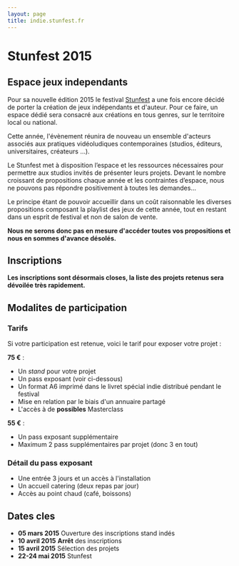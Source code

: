 ```yaml
---
layout: page
title: indie.stunfest.fr
---
```


# Stunfest 2015

## Espace jeux independants

Pour sa nouvelle édition 2015 le festival [Stunfest](http://www.stunfest.fr) a une fois encore décidé de porter la création de jeux indépendants et d'auteur. Pour ce faire, un espace dédié sera consacré aux créations en tous genres, sur le territoire local ou national.

Cette année, l'évènement réunira de nouveau un ensemble d'acteurs associés aux pratiques vidéoludiques contemporaines (studios, éditeurs, universitaires, créateurs …).

Le Stunfest met à disposition l’espace et les ressources nécessaires pour permettre aux studios invités de présenter leurs projets. Devant le nombre croissant de propositions chaque année et les contraintes d’espace, nous ne pouvons pas répondre positivement à toutes les demandes…

Le principe étant de pouvoir accueillir dans un coût raisonnable les diverses propositions composant la playlist des jeux de cette année, tout en restant dans un esprit de festival et non de salon de vente.

**Nous ne serons donc pas en mesure d'accéder toutes vos propositions et nous en sommes d'avance désolés.**

## Inscriptions

**Les inscriptions sont désormais closes, la liste des projets retenus sera dévoilée très rapidement.**

## Modalites de participation

### Tarifs

Si votre participation est retenue, voici le tarif pour exposer votre projet :

**75 €** :

- Un *stand* pour votre projet
- Un pass exposant (voir ci-dessous)
- Un format A6 imprimé dans le livret spécial indie distribué pendant le festival
- Mise en relation par le biais d'un annuaire partagé
- L'accès à de **possibles** Masterclass

**55 €** :

- Un pass exposant supplémentaire
- Maximum 2 pass supplémentaires par projet (donc 3 en tout)

### Détail du pass exposant

- Une entrée 3 jours et un accès à l'installation
- Un accueil catering (deux repas par jour)
- Accès au point chaud (café, boissons)

## Dates cles

- **05 mars 2015** Ouverture des inscriptions stand indés
- **10 avril 2015** **Arrêt** des inscriptions
- **15 avril 2015** Sélection des projets
- **22-24 mai 2015** Stunfest
